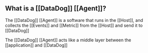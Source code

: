 ## What is a [[DataDog]] [[Agent]]?

The [[DataDog]] [[Agent]] is a software that runs in the [[Host]], and collects the [[Events]] and [[Metric]] from the [[Host]] and send it to [[DataDog]]

The [[DataDog]] [[Agent]] acts like a middle layer between the [[application]] and [[DataDog]]
